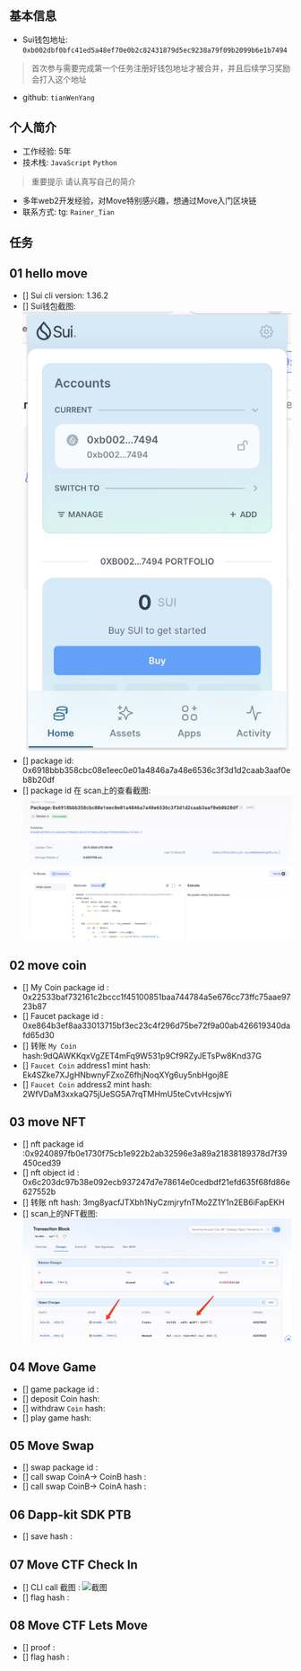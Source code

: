 ## 基本信息
- Sui钱包地址: `0xb002dbf0bfc41ed5a48ef70e0b2c82431879d5ec9238a79f09b2099b6e1b7494`
> 首次参与需要完成第一个任务注册好钱包地址才被合并，并且后续学习奖励会打入这个地址
- github: `tianWenYang`

## 个人简介
- 工作经验: 5年
- 技术栈: `JavaScript` `Python`
> 重要提示 请认真写自己的简介
- 多年web2开发经验，对Move特别感兴趣，想通过Move入门区块链
- 联系方式: tg: `Rainer_Tian` 

## 任务

##   01 hello move  
- [] Sui cli version: 1.36.2
- [] Sui钱包截图: ![Sui钱包截图](./images/wallet.jpg)
- [] package id: 0x6918bbb358cbc08e1eec0e01a4846a7a48e6536c3f3d1d2caab3aaf0eb8b20df
- [] package id 在 scan上的查看截图:![Scan截图](./images/task1_scan.jpg)

##   02 move coin
- [] My Coin package id : 0x22533baf732161c2bccc1f45100851baa744784a5e676cc73ffc75aae9723b87
- [] Faucet package id : 0xe864b3ef8aa33013715bf3ec23c4f296d75be72f9a00ab426619340dafd65d30
- [] 转账 `My Coin` hash:9dQAWKKqxVgZET4mFq9W531p9Cf9RZyJETsPw8Knd37G
- [] `Faucet Coin` address1 mint hash: Ek4SZke7XJgHNbwnyFZxoZ6fhjNoqXYg6uy5nbHgoj8E
- [] `Faucet Coin` address2 mint hash: 2WfVDaM3xxkaQ75jUeSG5A7rqTMHmU5teCvtvHcsjwYi

##   03 move NFT
- [] nft package id :0x9240897fb0e1730f75cb1e922b2ab32596e3a89a21838189378d7f39450ced39
- [] nft object id : 0x6c203dc97b38e092ecb937247d7e78614e0cedbdf21efd635f68fd86e627552b
- [] 转账 nft  hash: 3mg8yacfJTXbh1NyCzmjryfnTMo2Z1Y1n2EB6iFapEKH
- [] scan上的NFT截图:![Scan截图](./images/task3.jpg)

##   04 Move Game
- [] game package id :
- [] deposit Coin hash:
- [] withdraw `Coin` hash:
- [] play game hash:

##   05 Move Swap
- [] swap package id :
- [] call swap CoinA-> CoinB  hash :
- [] call swap CoinB-> CoinA  hash :

##   06 Dapp-kit SDK PTB
- [] save hash :

##   07 Move CTF Check In
- [] CLI call 截图 : ![截图](./images/你的图片地址)
- [] flag hash :

##   08 Move CTF Lets Move
- [] proof : 
- [] flag hash :
